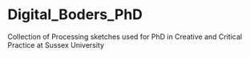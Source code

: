 # Digital_Boders_PhD
Collection of Processing sketches used for PhD in Creative and Critical Practice at Sussex University
